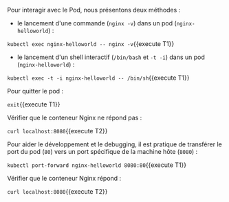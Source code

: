 Pour interagir avec le Pod, nous présentons deux méthodes :
- le lancement d'une commande (`nginx -v`) dans un pod (`nginx-helloworld`) :

`kubectl exec nginx-helloworld -- nginx -v`{{execute T1}}

- le lancement d'un shell interactif (`/bin/bash` et `-t -i`) dans un pod (`nginx-helloworld`) :

`kubectl exec -t -i nginx-helloworld -- /bin/sh`{{execute T1}}

Pour quitter le pod :

`exit`{{execute T1}}

Vérifier que le conteneur Nginx ne répond pas :

`curl localhost:8080`{{execute T2}}

Pour aider le développement et le debugging, il est pratique de transférer le port du pod (`80`) vers un port spécifique de la machine hôte (`8080`) :

`kubectl port-forward nginx-helloworld 8080:80`{{execute T1}}

Vérifier que le conteneur Nginx répond :

`curl localhost:8080`{{execute T2}}
